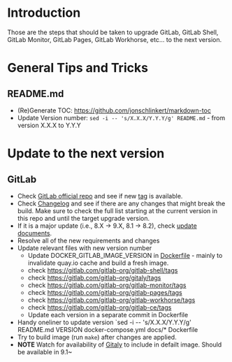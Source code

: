 # Introduction

Those are the steps that should be taken to upgrade GitLab, GitLab Shell, GitLab Monitor, GitLab Pages, GitLab Workhorse, etc... to the next version.

# General Tips and Tricks

## README.md

- (Re)Generate TOC: https://github.com/jonschlinkert/markdown-toc
- Update Version number: `sed -i -- 's/X.X.X/Y.Y.Y/g' README.md` - from version X.X.X to Y.Y.Y

# Update to the next version

## GitLab

 - Check [GitLab official repo](https://gitlab.com/gitlab-org/gitlab-ce) and see if new [tag](https://gitlab.com/gitlab-org/gitlab-ce/tags) is available.
 - Check [Changelog](https://gitlab.com/gitlab-org/gitlab-ce/blob/master/CHANGELOG.md) and see if there are any changes that might break the build. Make sure to check the full list starting at the current version in this repo and until the target upgrade version.
 - If it is a major update (i.e., 8.X -> 9.X, 8.1 -> 8.2), check [update documents](https://gitlab.com/gitlab-org/gitlab-ce/tree/master/doc/update).
 - Resolve all of the new requirements and changes
 - Update relevant files with new version number
   - Update DOCKER_GITLAB_IMAGE_VERSION in [Dockerfile](Dockerfile) - mainly to invalidate quay.io cache and build a fresh image.
   - check https://gitlab.com/gitlab-org/gitlab-shell/tags
   - check https://gitlab.com/gitlab-org/gitaly/tags
   - check https://gitlab.com/gitlab-org/gitlab-monitor/tags
   - check https://gitlab.com/gitlab-org/gitlab-pages/tags
   - check https://gitlab.com/gitlab-org/gitlab-workhorse/tags
   - check https://gitlab.com/gitlab-org/gitlab-ce/tags
   - Update each version in a separate commit in Dockerfile
 - Handy oneliner to update version `sed -i -- 's/X.X.X/Y.Y.Y/g' README.md VERSION docker-compose.yml docs/* Dockerfile
 - Try to build image (run `make`) after changes are applied.
 - **NOTE** Watch for availability of [Gitaly](https://gitlab.com/gitlab-org/gitaly) to include in defailt image. Should be available in 9.1~
